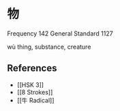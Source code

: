 # 物
Frequency 142
General Standard 1127

wù
thing, substance, creature

## References
- [[HSK 3]]
- [[8 Strokes]]
- [[牛 Radical]]